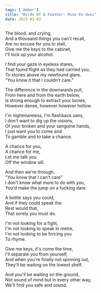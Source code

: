 ```yaml
---  
tags: ['Amber']
title: "Birds Of A Feather: Mise En Quoi"
date: 2023-03-03
---
```


The blood, and crying,  
And a thousand things you can't recall,  
Are no excuse for you to stall,  
Give me the keys to the cabinet,  
I'll lock up your alcohol.

I find your gaze in eyeless stares,  
That found flight as they had carried you,  
To stories above my newfound glare.  
"You know it that I couldn't care."

The difference in the downwards pull,  
From here and from the earth below,  
Is strong enough to extract your bones,  
However dense, however however hollow.

I'm nightmareless, I'm flashback sans,  
I don't want to dig up the visions,  
Of your broken and your sanguine hands,  
I just want you to come and  
To gamble and to take a chance.

A chance for you,  
A chance for me,  
Let me talk you  
Off the window sill.

And then we're through.  
"You know that I can't care"  
I don't know what more to do with you,  
You'd make the jump on a fucking dare.

A bottle says you could,  
And if they could speak the  
Rest would that,  
That sorely you must do.

I'm not looking for a fight,  
I'm not looking to speak in metre,  
I'm not looking to be forcing you  
To rhyme.

Give me keys, it's come the time,  
I'll separate you from yourself,  
And when you're finally not spinning out,  
They'll be waiting on the lowest shelf.

And you'll be waiting on the ground,  
Not sound of mind but in every other way,  
We'll find you safe and sound.

